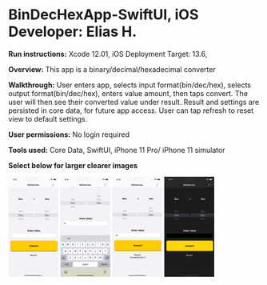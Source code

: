 # BinDecHexApp-SwiftUI, iOS Developer: Elias H.

**Run instructions:**
Xcode 12.01, iOS Deployment Target: 13.6, 

**Overview:**
This app is a binary/decimal/hexadecimal converter

**Walkthrough:**
User enters app, selects input format(bin/dec/hex), selects output format(bin/dec/hex), enters value amount, then taps convert. The user will then see their converted value under result. Result and settings are persisted in core data, for future app access. User can tap refresh to reset view to default settings.

**User permissions:**
No login required

**Tools used:**
Core Data, SwiftUI, iPhone 11 Pro/ iPhone 11 simulator

**Select below for larger clearer images**

<p float="left">
<img src = "Images/ScreenShot1.png" width="100" height="200">
<img src = "Images/ScreenShot2.png" width="100" height="200">
<img src = "Images/ScreenShot3.png" width="100" height="200">
<img src = "Images/ScreenShot4.png" width="100" height="200">

</p>
